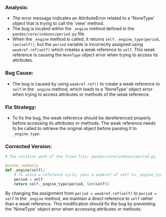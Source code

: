 ### Analysis:
- The error message indicates an AttributeError related to a 'NoneType' object that is trying to call the 'view' method.
- The bug is located within the `_engine` method defined in the `pandas/core/indexes/period.py` file.
- When the `_engine` method is called, it returns `self._engine_type(period, len(self))`, but the `period` variable is incorrectly assigned using `weakref.ref(self)` which creates a weak reference to `self`. This weak reference is causing the `NoneType` object error when trying to access its attributes.

### Bug Cause:
- The bug is caused by using `weakref.ref()` to create a weak reference to `self` in the `_engine` method, which leads to a 'NoneType' object error when trying to access attributes or methods of the weak reference.

### Fix Strategy:
- To fix the bug, the weak reference should be dereferenced properly before accessing its attributes or methods. The weak reference needs to be called to retrieve the original object before passing it to `_engine_type`.

### Corrected Version:
```python
# The relative path of the fixed file: pandas/core/indexes/period.py

@cache_readonly
def _engine(self):
    # To avoid a reference cycle, pass a weakref of self to _engine_type.
    period = self
    return self._engine_type(period, len(self))
``` 

By changing the assignment from `period = weakref.ref(self)` to `period = self` in the `_engine` method, we maintain a direct reference to `self` rather than a weak reference. This modification should fix the bug by preventing the 'NoneType' object error when accessing attributes or methods.